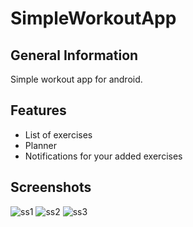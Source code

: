 # SimpleWorkoutApp

## General Information
Simple workout app for android.

## Features
- List of exercises
- Planner
- Notifications for your added exercises

## Screenshots
![ss1](./Screenshots/app-ss1.png)
![ss2](./Screenshots/app-ss2.png)
![ss3](./Screenshots/app-ss3.png)

